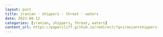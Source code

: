 ```yaml
---
layout: post
title: iranian · shippers · threat · waters
date: 2023-08-12
categories: [iranian, shippers, threat, waters]
content_url: https://papercliff.github.io/redirect/?q=iranian+shippers+threat+waters&tbs=cdr:1,cd_min:8/11/2023,cd_max:8/13/2023
---
```

